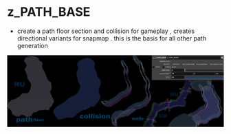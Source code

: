 # z_PATH_BASE

- create a path floor section and collision for gameplay , creates directional variants for snapmap . this is the basis for all other path generation 

![z_PATH_BASE](https://raw.githubusercontent.com/CorvaeOboro/zenv/master/hip/z_PATH_BASE/z_PATH_BASE.jpg?raw=true "z_PATH_BASE")
